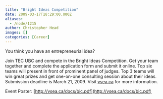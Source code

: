 ```yaml
---
title: "Bright Ideas Competition"
date: 2009-03-17T18:29:00.000Z
aliases:
  - /node/1215
author: Christopher Head
images: []
categories: [Career]
---
```


You think you have an entrepreneurial idea?

Join TEC UBC and compete in the Bright Ideas Competition. Get your team together and complete the application form and submit it online. Top six teams will present in front of prominent panel of judges. Top 3 teams will win great prizes and get one-on-one consulting session about their ideas. Submission deadline is March 21, 2009. Visit [vsea.ca](http://vsea.ca/) for more information.

Event Poster: [http://vsea.ca/docs/bic.pdf](http://vsea.ca/docs/bic.pdf)
